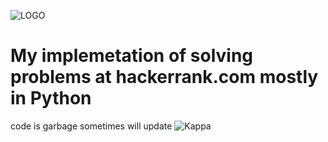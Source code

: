 ![LOGO](https://user-images.githubusercontent.com/1194257/65596422-1cef2080-df97-11e9-9abb-a225204d1805.png)
# My implemetation of solving problems at hackerrank.com mostly in Python

code is garbage sometimes will update ![Kappa](https://static-cdn.jtvnw.net/emoticons/v1/25/1.0)
